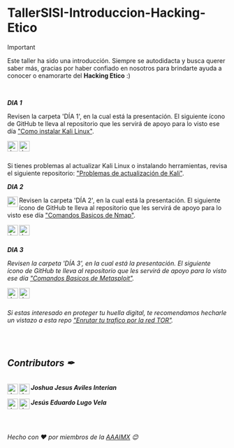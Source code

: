 # TallerSISI-Introduccion-Hacking-Etico

> [!IMPORTANT]
> Este taller ha sido una introducción. Siempre se autodidacta y busca querer saber más, gracias por haber confiado en nosotros para brindarte ayuda a conocer o enamorarte del **Hacking Etico** :)

<br>
 <p><b><i>DIA 1</i></b></p>
<p>Revisen la carpeta 'DÍA 1', en la cual está la presentación. El siguiente ícono de GitHub te lleva al repositorio que les servirá de apoyo para lo visto ese día <a href="https://github.com/JJoosh/Como-instalar-Kali-LInux/">"Como instalar Kali Linux"</a>.</p>
  <a href="https://github.com/JJoosh/Como-instalar-Kali-LInux/">
    <img align="left" alt="Joshua's Github" width="24px" src="https://cdn.jsdelivr.net/npm/simple-icons@v3/icons/github.svg" />
  </a>

   <a href="https://github.com/aaaimx/TallerSISI-Introduccion-Hacking-Etico/tree/main/Dia%201">
    <img align="left" alt="Joshua's Github" width="24px" src="https://www.svgrepo.com/show/788/folder.svg" />
  </a>
<br><br>
<p>Si tienes problemas al actualizar Kali Linux o instalando herramientas, revisa el siguiente repositorio: <a href="https://github.com/JESUSLUG/Kali-Update-Problems/">"Problemas de actualización de Kali"</a>.</p>

<p><b><i>DIA 2 </b></p>
 <img align="left" width="24px" src="https://github.com/bwks/vendor-icons-svg/blob/master/nmap-logo.svg" /></i>
<p>Revisen la carpeta 'DÍA 2', en la cual está la presentación. El siguiente ícono de GitHub te lleva al repositorio que les servirá de apoyo para lo visto ese día <a href="https://github.com/JESUSLUG/NmapBasics/">"Comandos Basicos de Nmap"</a>.</p>
  <a href="https://github.com/JESUSLUG/NmapBasics/">
    <img align="left" alt="Joshua's Github" width="24px" src="https://cdn.jsdelivr.net/npm/simple-icons@v3/icons/github.svg" />
  </a>

   <a href="https://github.com/aaaimx/TallerSISI-Introduccion-Hacking-Etico/tree/main/Dia%202">
    <img align="left" alt="Joshua's Github" width="24px" src="https://www.svgrepo.com/show/788/folder.svg" />
  </a>
<br><br>

<p><b><i>DIA 3 </b></p>
<p>Revisen la carpeta 'DÍA 3', en la cual está la presentación. El siguiente ícono de GitHub te lleva al repositorio que les servirá de apoyo para lo visto ese día <a href="https://github.com/JESUSLUG/MetasploitBasics/">"Comandos Basicos de Metasploit"</a>.</p>
  <a href="https://github.com/JESUSLUG/MetasploitBasics/">
    <img align="left" alt="Joshua's Github" width="24px" src="https://cdn.jsdelivr.net/npm/simple-icons@v3/icons/github.svg" />
  </a>
   <a href="https://github.com/aaaimx/TallerSISI-Introduccion-Hacking-Etico/tree/main/Dia%203">
    <img align="left" alt="Joshua's Github" width="24px" src="https://www.svgrepo.com/show/788/folder.svg" />
  </a>
 <br><br>
 <p>Si estas interesado en proteger tu huella digital, te recomendamos hecharle un vistazo a esta repo <a href="https://github.com/JJoosh/Enrutar-trafico-por-tor/">"Enrutar tu trafico por la red TOR"</a>.</p>
  <br><br>

## Contributors ✒

<br>
 <i><b>Joshua Jesus Aviles Interian</b></i>
  <a href="https://www.linkedin.com/in/joshaviles/">
    <img align="left" alt="Joshua's LinkedIn" width="24px" src="https://github.com/TheDudeThatCode/TheDudeThatCode/blob/master/Assets/Linkedin.svg" />
  </a>
  <a href="https://github.com/JJoosh/">
    <img align="left" alt="Joshua's Github" width="24px" src="https://cdn.jsdelivr.net/npm/simple-icons@v3/icons/github.svg" />
  </a>
<br><br>
  <i><b>Jesús Eduardo Lugo Vela</b></i>
  <a href="https://www.linkedin.com/in/jesus-lugo-vela-1778a2260/">
    <img align="left" alt="Jesús LinkedIn" width="24px" src="https://github.com/TheDudeThatCode/TheDudeThatCode/blob/master/Assets/Linkedin.svg" />
  </a>
  <a href="https://github.com/JESUSLUG/">
    <img align="left" alt="Jesús Github" width="24px" src="https://cdn.jsdelivr.net/npm/simple-icons@v3/icons/github.svg" />
  </a>


<br><br>
<section id="section-footer">
  <p>Hecho con ❤️ por miembros de la <a href="https://github.com/aaaimx">AAAIMX</a> 😊</p>
</section>
